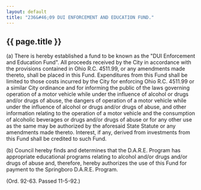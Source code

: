 ```yaml
---
layout: default
title: "236&#46;09 DUI ENFORCEMENT AND EDUCATION FUND."
---
```


{{ page.title }}
----------------

(a) There is hereby established a fund to be known as the "DUI Enforcement and Education Fund". All proceeds received by the City in accordance with the provisions contained in Ohio R.C. 4511.99, or any amendments made thereto, shall be placed in this Fund. Expenditures from this Fund shall be limited to those costs incurred by the City for enforcing Ohio R.C. 4511.99 or a similar City ordinance and for informing the public of the laws governing operation of a motor vehicle while under the influence of alcohol or drugs and/or drugs of abuse, the dangers of operation of a motor vehicle while under the influence of alcohol or drugs and/or drugs of abuse, and other information relating to the operation of a motor vehicle and the consumption of alcoholic beverages or drugs and/or drugs of abuse or for any other use as the same may be authorized by the aforesaid State Statute or any amendments made thereto. Interest, if any, derived from investments from this Fund shall be credited to such Fund.

(b) Council hereby finds and determines that the D.A.R.E. Program has appropriate educational programs relating to alcohol and/or drugs and/or drugs of abuse and, therefore, hereby authorizes the use of this Fund for payment to the Springboro D.A.R.E. Program.

(Ord. 92-63. Passed 11-5-92.)